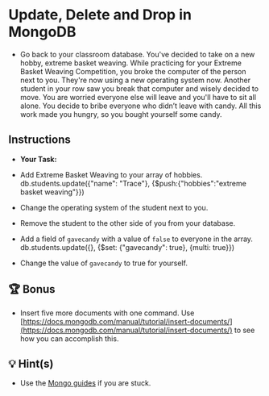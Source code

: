 # Update, Delete and Drop in MongoDB

* Go back to your classroom database. You've decided to take on a new hobby, extreme basket weaving. While practicing for your Extreme Basket Weaving Competition, you broke the computer of the person next to you. They're now using a new operating system now. Another student in your row saw you break that computer and wisely decided to move. You are worried everyone else will leave and you'll have to sit all alone. You decide to bribe everyone who didn’t leave with candy. All this work made you hungry, so you bought yourself some candy. 
  
## Instructions

* **Your Task:**

* Add Extreme Basket Weaving to your array of hobbies.
db.students.update({"name": "Trace"}, {$push:{"hobbies":"extreme basket weaving"}})
* Change the operating system of the student next to you.

* Remove the student to the other side of you from your database.

* Add a field of `gavecandy` with a value of `false` to everyone in the array.
db.students.update({}, {$set: {"gavecandy": true}, {multi: true}})
* Change the value of `gavecandy` to true for yourself.

## 🏆 Bonus

* Insert five more documents with one command. Use [https://docs.mongodb.com/manual/tutorial/insert-documents/](https://docs.mongodb.com/manual/tutorial/insert-documents/) to see how you can accomplish this.

## 💡 Hint(s)

* Use the [Mongo guides](https://docs.mongodb.com/guides/) if you are stuck.
